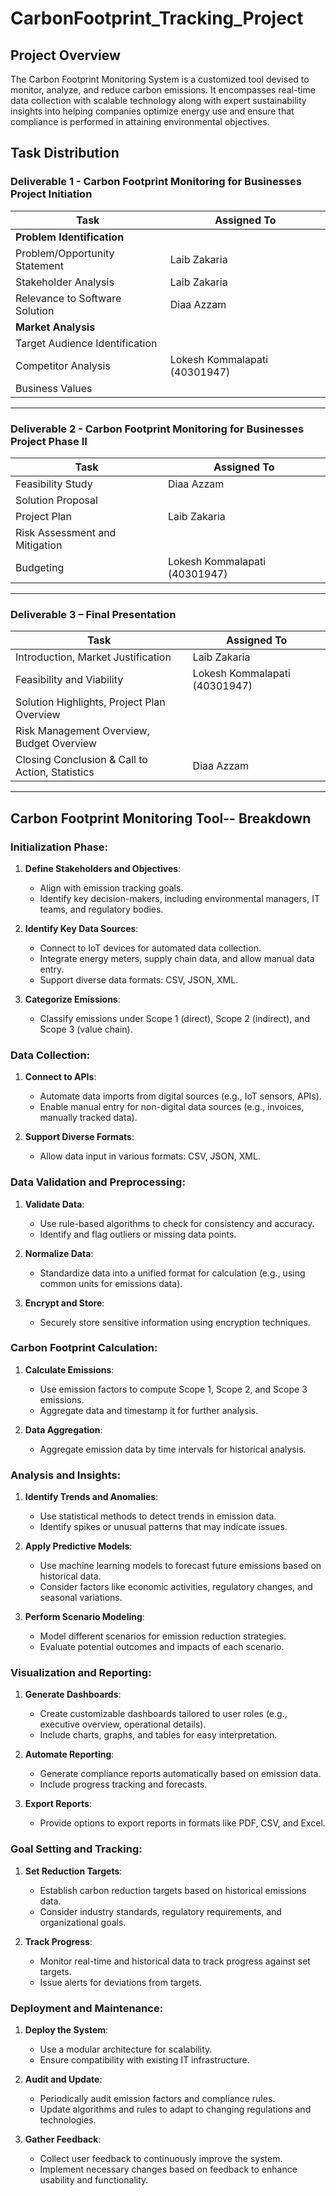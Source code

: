 # CarbonFootprint_Tracking_Project

## Project Overview
The Carbon Footprint Monitoring System is a customized tool devised to monitor, analyze, and reduce carbon emissions. It encompasses real-time data collection with scalable technology along with expert sustainability insights into helping companies optimize energy use and ensure that compliance is performed in attaining environmental objectives.





## Task Distribution

### Deliverable 1 - Carbon Footprint Monitoring for Businesses Project Initiation
| Task                                         | Assigned To                  |
|----------------------------------------------|------------------------------|
| **Problem Identification**                   |                              |
| Problem/Opportunity Statement                | Laib Zakaria                |
| Stakeholder Analysis                         | Laib Zakaria                |
| Relevance to Software Solution               | Diaa Azzam                   |
| **Market Analysis**                          |                              |
| Target Audience Identification               |                          |
| Competitor Analysis                          | Lokesh Kommalapati (40301947)|
| Business Values                               |                           |

---

### Deliverable 2 - Carbon Footprint Monitoring for Businesses Project Phase II
| Task                                         | Assigned To                  |
|----------------------------------------------|------------------------------|
| Feasibility Study                            | Diaa Azzam                    |
| Solution Proposal                            |                          |
| Project Plan                                 | Laib Zakaria                |
| Risk Assessment and Mitigation               |                           |
| Budgeting                                    | Lokesh Kommalapati (40301947)|

---

### Deliverable 3 – Final Presentation
| Task                                         | Assigned To                  |
|----------------------------------------------|------------------------------|
| Introduction, Market Justification           | Laib Zakaria                |
| Feasibility and Viability                    | Lokesh Kommalapati (40301947)|
| Solution Highlights, Project Plan Overview   |                          |
| Risk Management Overview, Budget Overview    |                        |
| Closing Conclusion & Call to Action, Statistics | Diaa Azzam                |

---




##  Carbon Footprint Monitoring Tool-- Breakdown

### Initialization Phase:
1. **Define Stakeholders and Objectives**:
   - Align with emission tracking goals.
   - Identify key decision-makers, including environmental managers, IT teams, and regulatory bodies.

2. **Identify Key Data Sources**:
   - Connect to IoT devices for automated data collection.
   - Integrate energy meters, supply chain data, and allow manual data entry.
   - Support diverse data formats: CSV, JSON, XML.

3. **Categorize Emissions**:
   - Classify emissions under Scope 1 (direct), Scope 2 (indirect), and Scope 3 (value chain).

### Data Collection:
1. **Connect to APIs**:
   - Automate data imports from digital sources (e.g., IoT sensors, APIs).
   - Enable manual entry for non-digital data sources (e.g., invoices, manually tracked data).

2. **Support Diverse Formats**:
   - Allow data input in various formats: CSV, JSON, XML.

### Data Validation and Preprocessing:
1. **Validate Data**:
   - Use rule-based algorithms to check for consistency and accuracy.
   - Identify and flag outliers or missing data points.

2. **Normalize Data**:
   - Standardize data into a unified format for calculation (e.g., using common units for emissions data).

3. **Encrypt and Store**:
   - Securely store sensitive information using encryption techniques.

### Carbon Footprint Calculation:
1. **Calculate Emissions**:
   - Use emission factors to compute Scope 1, Scope 2, and Scope 3 emissions.
   - Aggregate data and timestamp it for further analysis.

2. **Data Aggregation**:
   - Aggregate emission data by time intervals for historical analysis.

### Analysis and Insights:
1. **Identify Trends and Anomalies**:
   - Use statistical methods to detect trends in emission data.
   - Identify spikes or unusual patterns that may indicate issues.

2. **Apply Predictive Models**:
   - Use machine learning models to forecast future emissions based on historical data.
   - Consider factors like economic activities, regulatory changes, and seasonal variations.

3. **Perform Scenario Modeling**:
   - Model different scenarios for emission reduction strategies.
   - Evaluate potential outcomes and impacts of each scenario.

### Visualization and Reporting:
1. **Generate Dashboards**:
   - Create customizable dashboards tailored to user roles (e.g., executive overview, operational details).
   - Include charts, graphs, and tables for easy interpretation.

2. **Automate Reporting**:
   - Generate compliance reports automatically based on emission data.
   - Include progress tracking and forecasts.

3. **Export Reports**:
   - Provide options to export reports in formats like PDF, CSV, and Excel.

### Goal Setting and Tracking:
1. **Set Reduction Targets**:
   - Establish carbon reduction targets based on historical emissions data.
   - Consider industry standards, regulatory requirements, and organizational goals.

2. **Track Progress**:
   - Monitor real-time and historical data to track progress against set targets.
   - Issue alerts for deviations from targets.

### Deployment and Maintenance:
1. **Deploy the System**:
   - Use a modular architecture for scalability.
   - Ensure compatibility with existing IT infrastructure.

2. **Audit and Update**:
   - Periodically audit emission factors and compliance rules.
   - Update algorithms and rules to adapt to changing regulations and technologies.

3. **Gather Feedback**:
   - Collect user feedback to continuously improve the system.
   - Implement necessary changes based on feedback to enhance usability and functionality.
